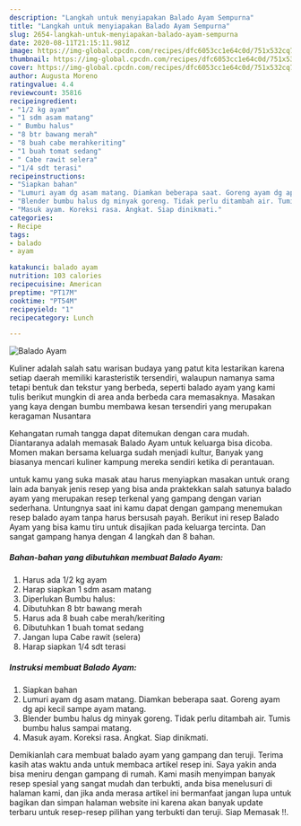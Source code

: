 ```yaml
---
description: "Langkah untuk menyiapakan Balado Ayam Sempurna"
title: "Langkah untuk menyiapakan Balado Ayam Sempurna"
slug: 2654-langkah-untuk-menyiapakan-balado-ayam-sempurna
date: 2020-08-11T21:15:11.981Z
image: https://img-global.cpcdn.com/recipes/dfc6053cc1e64c0d/751x532cq70/balado-ayam-foto-resep-utama.jpg
thumbnail: https://img-global.cpcdn.com/recipes/dfc6053cc1e64c0d/751x532cq70/balado-ayam-foto-resep-utama.jpg
cover: https://img-global.cpcdn.com/recipes/dfc6053cc1e64c0d/751x532cq70/balado-ayam-foto-resep-utama.jpg
author: Augusta Moreno
ratingvalue: 4.4
reviewcount: 35816
recipeingredient:
- "1/2 kg ayam"
- "1 sdm asam matang"
- " Bumbu halus"
- "8 btr bawang merah"
- "8 buah cabe merahkeriting"
- "1 buah tomat sedang"
- " Cabe rawit selera"
- "1/4 sdt terasi"
recipeinstructions:
- "Siapkan bahan"
- "Lumuri ayam dg asam matang. Diamkan beberapa saat. Goreng ayam dg api kecil sampe ayam matang."
- "Blender bumbu halus dg minyak goreng. Tidak perlu ditambah air. Tumis bumbu halus sampai matang."
- "Masuk ayam. Koreksi rasa. Angkat. Siap dinikmati."
categories:
- Recipe
tags:
- balado
- ayam

katakunci: balado ayam 
nutrition: 103 calories
recipecuisine: American
preptime: "PT17M"
cooktime: "PT54M"
recipeyield: "1"
recipecategory: Lunch

---
```



![Balado Ayam](https://img-global.cpcdn.com/recipes/dfc6053cc1e64c0d/751x532cq70/balado-ayam-foto-resep-utama.jpg)

Kuliner adalah salah satu warisan budaya yang patut kita lestarikan karena setiap daerah memiliki karasteristik tersendiri, walaupun namanya sama tetapi bentuk dan tekstur yang berbeda, seperti balado ayam yang kami tulis berikut mungkin di area anda berbeda cara memasaknya. Masakan yang kaya dengan bumbu membawa kesan tersendiri yang merupakan keragaman Nusantara

Kehangatan rumah tangga dapat ditemukan dengan cara mudah. Diantaranya adalah memasak Balado Ayam untuk keluarga bisa dicoba. Momen makan bersama keluarga sudah menjadi kultur, Banyak yang biasanya mencari kuliner kampung mereka sendiri ketika di perantauan.



untuk kamu yang suka masak atau harus menyiapkan masakan untuk orang lain ada banyak jenis resep yang bisa anda praktekkan salah satunya balado ayam yang merupakan resep terkenal yang gampang dengan varian sederhana. Untungnya saat ini kamu dapat dengan gampang menemukan resep balado ayam tanpa harus bersusah payah.
Berikut ini resep Balado Ayam yang bisa kamu tiru untuk disajikan pada keluarga tercinta. Dan sangat gampang hanya dengan 4 langkah dan 8 bahan.


<!--inarticleads1-->

##### Bahan-bahan yang dibutuhkan membuat Balado Ayam:

1. Harus ada 1/2 kg ayam
1. Harap siapkan 1 sdm asam matang
1. Diperlukan  Bumbu halus:
1. Dibutuhkan 8 btr bawang merah
1. Harus ada 8 buah cabe merah/keriting
1. Dibutuhkan 1 buah tomat sedang
1. Jangan lupa  Cabe rawit (selera)
1. Harap siapkan 1/4 sdt terasi




<!--inarticleads2-->

##### Instruksi membuat  Balado Ayam:

1. Siapkan bahan
1. Lumuri ayam dg asam matang. Diamkan beberapa saat. Goreng ayam dg api kecil sampe ayam matang.
1. Blender bumbu halus dg minyak goreng. Tidak perlu ditambah air. Tumis bumbu halus sampai matang.
1. Masuk ayam. Koreksi rasa. Angkat. Siap dinikmati.




Demikianlah cara membuat balado ayam yang gampang dan teruji. Terima kasih atas waktu anda untuk membaca artikel resep ini. Saya yakin anda bisa meniru dengan gampang di rumah. Kami masih menyimpan banyak resep spesial yang sangat mudah dan terbukti, anda bisa menelusuri di halaman kami, dan jika anda merasa artikel ini bermanfaat jangan lupa untuk bagikan dan simpan halaman website ini karena akan banyak update terbaru untuk resep-resep pilihan yang terbukti dan teruji. Siap Memasak !!. 
